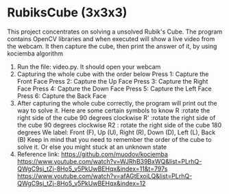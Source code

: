 # RubiksCube (3x3x3)
This project concentrates on solving a unsolved Rubik's Cube. The program contains OpenCV libraries and when executed will show a live video from the webcam. It then capture the cube, then print the answer of it, by using kociemba algorithm

1. Run the file: video.py. It should open your webcam
2.  Capturing the whole cube with the order below
	Press 1: Capture the Front Face
	Press 2: Capture the Up Face
	Press 3: Capture the Right Face
	Press 4: Capture the Down Face
	Press 5: Capture the Left Face
	Press 6: Capture the Back Face
3.  After capturing the whole cube correctly, the program will print out the way to solve it. Here are some certain symbols to know
	R :rotate the right side of the cube 90 degrees clockwise
	R' :rotate the right side of the cube 90 degrees clockwise
	R2 : rotate the right side of the cube 180 degrees
	We label: Front (F), Up (U), Right (R), Down (D), Left (L), Back (B)
	Keep in mind that you need to remember the order of the cube to solve it. Or else you might stuck at an unknown state
4. Reference link:
https://github.com/muodov/kociemba
https://www.youtube.com/watch?v=WJRhB39BxWQ&list=PLrhQ-QWgC9sj_tZj-8Ho5_v5PkUwBEHqx&index=11&t=797s 
https://www.youtube.com/watch?v=afAGtExoiLQ&list=PLrhQ-QWgC9sj_tZj-8Ho5_v5PkUwBEHqx&index=12 
